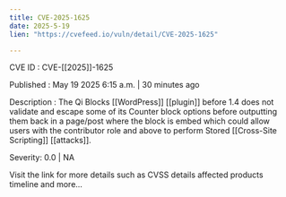 ```yaml
---
title: CVE-2025-1625
date: 2025-5-19
lien: "https://cvefeed.io/vuln/detail/CVE-2025-1625"

---
```


CVE ID : CVE-[[2025]]-1625

Published :  May 19
2025
6:15 a.m. | 30 minutes ago

Description : The Qi Blocks [[WordPress]] [[plugin]] before 1.4 does not validate and escape some of its Counter block options before outputting them back in a page/post where the block is embed
which could allow users with the contributor role and above to perform Stored [[Cross-Site Scripting]] [[attacks]].

Severity: 0.0 | NA

Visit the link for more details
such as CVSS details
affected products
timeline
and more...
